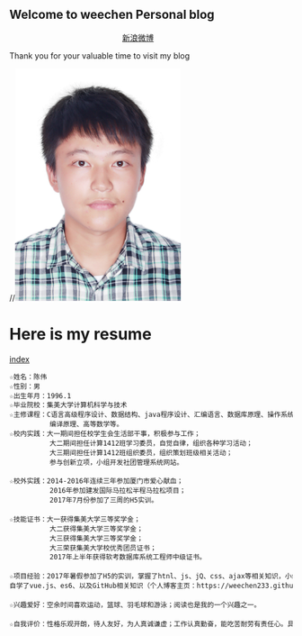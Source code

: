 ## Welcome to weechen Personal blog     
                                                    [新浪微博](http://weibo.com/weechen233 "weechen个人微博")

Thank you for your valuable time to visit my blog

//![GitHub Logo](/白底彩照.JPG)

# Here is my resume
[index](/html/index.html)

```markdown
☆姓名：陈伟                       
☆性别：男
☆出生年月：1996.1
☆毕业院校：集美大学计算机科学与技术
☆主修课程：C语言高级程序设计、数据结构、java程序设计、汇编语言、数据库原理、操作系统、算法设计、
          编译原理、高等数学等。
☆校内实践：大一期间担任校学生会生活部干事，积极参与工作；
          大二期间担任计算1412班学习委员，自觉自律，组织各种学习活动；
          大三期间担任计算1412班组织委员，组织策划班级相关活动；
          参与创新立项，小组开发社团管理系统网站。
          
☆校外实践：2014-2016年连续三年参加厦门市爱心献血；
          2016年参加建发国际马拉松半程马拉松项目；
          2017年7月份参加了三周的H5实训。
          
☆技能证书：大一获得集美大学三等奖学金；
          大二获得集美大学三等奖学金；
          大三获得集美大学三等奖学金；
          大三荣获集美大学校优秀团员证书；
          2017年上半年获得软考数据库系统工程师中级证书。

☆项目经验：2017年暑假参加了H5的实训，掌握了htnl、js、jQ、css、ajax等相关知识，小组形式完成了一  个web端和微信端的小游戏。（游戏名：水果老虎机http://47.93.25.241/student/zzx9/tiger/login/login.html）；   
自学了vue.js、es6、以及GitHub相关知识（个人博客主页：https://weechen233.github.io/）；                
          
☆兴趣爱好：空余时间喜欢运动，篮球、羽毛球和游泳；阅读也是我的一个兴趣之一。

☆自我评价：性格乐观开朗，待人友好，为人真诚谦虚；工作认真勤奋，能吃苦耐劳有责任心。具有亲和力平易  近人，善于与人沟通。希望找到一个适合我的平台让我发挥自己的优势，能为贵公司创造价值的同时提升自己。

```


